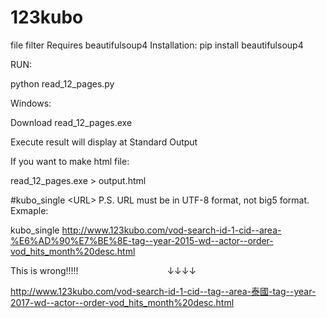 # 123kubo
file filter
Requires beautifulsoup4
Installation:
pip install beautifulsoup4

RUN:

python read_12_pages.py

Windows:

Download read_12_pages.exe

Execute result will display at Standard Output


If you want to make html file:

read_12_pages.exe > output.html



#kubo_single \<URL\>
P.S. URL must be in UTF-8 format, not big5 format.
Exmaple:

kubo_single http://www.123kubo.com/vod-search-id-1-cid--area-%E6%AD%90%E7%BE%8E-tag--year-2015-wd--actor--order-vod_hits_month%20desc.html

This is wrong!!!!!                                    ↓↓↓↓

http://www.123kubo.com/vod-search-id-1-cid--tag--area-泰國-tag--year-2017-wd--actor--order-vod_hits_month%20desc.html
